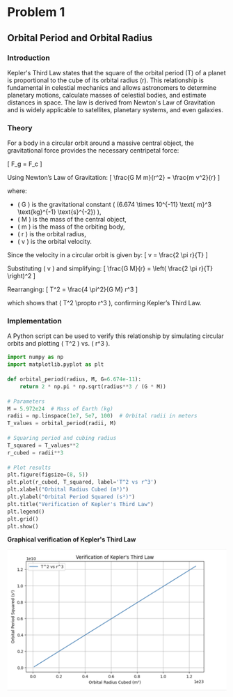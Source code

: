 # Problem 1

## Orbital Period and Orbital Radius

### Introduction
Kepler's Third Law states that the square of the orbital period (T) of a planet is proportional to the cube of its orbital radius (r). This relationship is fundamental in celestial mechanics and allows astronomers to determine planetary motions, calculate masses of celestial bodies, and estimate distances in space. The law is derived from Newton's Law of Gravitation and is widely applicable to satellites, planetary systems, and even galaxies.

### Theory
For a body in a circular orbit around a massive central object, the gravitational force provides the necessary centripetal force:

\[ F_g = F_c \]

Using Newton’s Law of Gravitation:
\[ \frac{G M m}{r^2} = \frac{m v^2}{r} \]

where:
- \( G \) is the gravitational constant \( (6.674 \times 10^{-11} \text{ m}^3 \text{kg}^{-1} \text{s}^{-2}) \),
- \( M \) is the mass of the central object,
- \( m \) is the mass of the orbiting body,
- \( r \) is the orbital radius,
- \( v \) is the orbital velocity.

Since the velocity in a circular orbit is given by:
\[ v = \frac{2 \pi r}{T} \]

Substituting \( v \) and simplifying:
\[ \frac{G M}{r} = \left( \frac{2 \pi r}{T} \right)^2 \]

Rearranging:
\[ T^2 = \frac{4 \pi^2}{G M} r^3 \]

which shows that \( T^2 \propto r^3 \), confirming Kepler’s Third Law.

### Implementation
A Python script can be used to verify this relationship by simulating circular orbits and plotting \( T^2 \) vs. \( r^3 \).

```python
import numpy as np
import matplotlib.pyplot as plt

def orbital_period(radius, M, G=6.674e-11):
    return 2 * np.pi * np.sqrt(radius**3 / (G * M))

# Parameters
M = 5.972e24  # Mass of Earth (kg)
radii = np.linspace(1e7, 5e7, 100)  # Orbital radii in meters
T_values = orbital_period(radii, M)

# Squaring period and cubing radius
T_squared = T_values**2
r_cubed = radii**3

# Plot results
plt.figure(figsize=(8, 5))
plt.plot(r_cubed, T_squared, label='T^2 vs r^3')
plt.xlabel("Orbital Radius Cubed (m³)")
plt.ylabel("Orbital Period Squared (s²)")
plt.title("Verification of Kepler's Third Law")
plt.legend()
plt.grid()
plt.show()
```

**Graphical verification of Kepler's Third Law**

![Kepler's Third Law](./_pics//Graph3.png)
